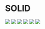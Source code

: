 # SOLID
![](./IMAGES/a01.jpg)
![](./IMAGES/a02.jpg)
![](./IMAGES/a03.jpg)
![](./IMAGES/a04.jpg)
![](./IMAGES/a05.jpg)
![](./IMAGES/a06.jpg)

